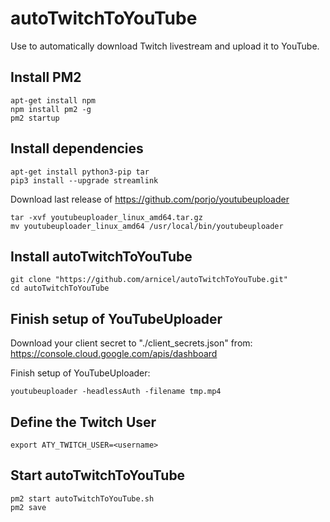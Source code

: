 # autoTwitchToYouTube
Use to automatically download Twitch livestream and upload it to YouTube.

## Install PM2
```
apt-get install npm
npm install pm2 -g
pm2 startup
```

## Install dependencies
```
apt-get install python3-pip tar
pip3 install --upgrade streamlink
```
Download last release of https://github.com/porjo/youtubeuploader
```
tar -xvf youtubeuploader_linux_amd64.tar.gz
mv youtubeuploader_linux_amd64 /usr/local/bin/youtubeuploader
```

## Install autoTwitchToYouTube
```
git clone "https://github.com/arnicel/autoTwitchToYouTube.git"
cd autoTwitchToYouTube
```
## Finish setup of YouTubeUploader
Download your client secret to "./client_secrets.json" from:
https://console.cloud.google.com/apis/dashboard

Finish setup of YouTubeUploader:
```
youtubeuploader -headlessAuth -filename tmp.mp4
```

## Define the Twitch User
```
export ATY_TWITCH_USER=<username>
```

## Start autoTwitchToYouTube
```
pm2 start autoTwitchToYouTube.sh
pm2 save
```
